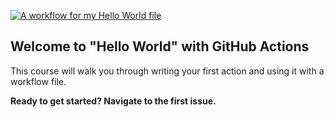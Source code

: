 [![A workflow for my Hello World file](https://github.com/MattBianco/hello-github-actions/actions/workflows/main.yml/badge.svg)](https://github.com/MattBianco/hello-github-actions/actions/workflows/main.yml)

## Welcome to "Hello World" with GitHub Actions

This course will walk you through writing your first action and using it with a workflow file. 

**Ready to get started? Navigate to the first issue.**
